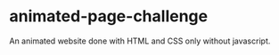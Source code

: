 # animated-page-challenge
An animated website done with HTML and CSS only without javascript. 

<img src="" alt="">
